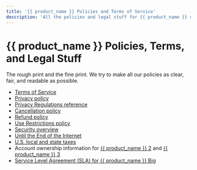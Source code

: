 ```yaml
---
title: '{{ product_name }} Policies and Terms of Service'
description: 'All the policies and legal stuff for {{ product_name }} customers. We try to make all our policies as clear, fair, and readable as possible.'
---
```


# {{ product_name }} Policies, Terms, and Legal Stuff

The rough print and the fine print. We try to make all our policies as clear, fair, and readable as possible.

* [Terms of Service](terms/index.md)
* [Privacy policy](privacy/index.md)
* [Privacy Regulations reference](privacy/regulations/index.md)
* [Cancellation policy](cancellation/index.md)
* [Refund policy](refund/index.md)
* [Use Restrictions policy](abuse/index.md)
* [Security overview](security/index.md)
* [Until the End of the Internet](until-the-end-of-the-internet/index.md)
* [U.S. local and state taxes](taxes/index.md)
* Account ownership information for [{{ product_name }} 2](https://2.basecamp-help.com/article/411-account-ownership) and [{{ product_name }} 3](ownership-bc3/index.md)
* [Service Level Agreement (SLA) for {{ product_name }} Big](sla/index.md)
